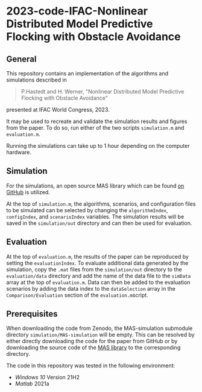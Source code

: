 # 2023-code-IFAC-Nonlinear Distributed Model Predictive Flocking with Obstacle Avoidance

## General

This repository contains an implementation of the algorithms and simulations described in 

> P.Hastedt and H. Werner, "Nonlinear Distributed Model Predictive Flocking with Obstacle Avoidance"

presented at IFAC World Congress, 2023.

It may be used to recreate and validate the simulation results and figures from the paper. To do so, run either of the two scripts `simulation.m` and `evaluation.m`.

Running the simulations can take up to 1 hour depending on the computer hardware.

## Simulation

For the simulations, an open source MAS library which can be found [on GitHub](https://github.com/TUHH-ICS/MAS-Simulation) is utilized.

At the top of `simulation.m`, the algorithms, scenarios, and configuration files to be simulated can be selected by changing the `algorithmIndex`, `configIndex`, and `scenarioIndex` variables. The simulation results will be saved in the `simulation/out` directory and can then be used for evaluation.

## Evaluation

At the top of `evaluation.m`, the results of the paper can be reproduced by setting the `evaluationIndex`.  To evaluate additional data generated by the simulation, copy the `.mat` files from the `simulation/out` directory to the `evaluation/data` directory and add the name of the data file to the `simData` array at the top of `evaluation.m`. Data can then be added to the evaluation scenarios by adding the data index to the `dataSelection` array in the `Comparison/Evaluation` section of the `evaluation.m`script.

## Prerequisites

When downloading the code from Zenodo, the MAS-simulation submodule directory `simulation/MAS-simulation` will be empty. This can be resolved by either directly downloading the code for the paper from GitHub or by downloading the source code of the [MAS library](https://github.com/TUHH-ICS/MAS-Simulation) to the corresponding directory.

The code in this repository was tested in the following environment:

  * *Windows 10* Version 21H2
  * *Matlab* 2021a
